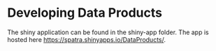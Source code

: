 Developing Data Products
========================================================
The shiny application can be found in the shiny-app folder. The app is hosted here https://spatra.shinyapps.io/DataProducts/.